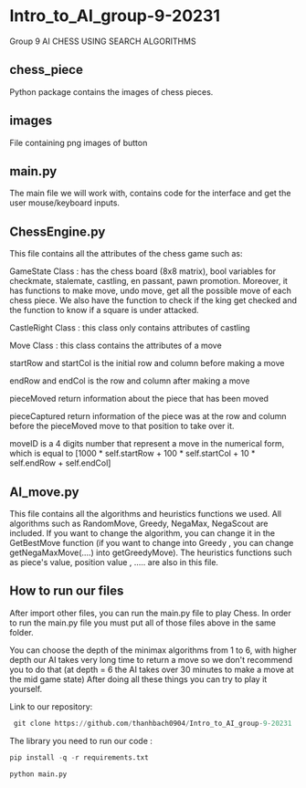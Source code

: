 # Intro_to_AI_group-9-20231

Group 9
AI CHESS USING SEARCH ALGORITHMS


## chess_piece 
Python package contains the images of chess pieces.
## images 
File containing png images of button

## main.py  
The main file we will work with, contains code for the interface and get the user mouse/keyboard inputs. 

## ChessEngine.py 
This file contains all the attributes of the chess game such as:

GameState Class : has the chess board (8x8 matrix), bool variables for checkmate, stalemate, castling, en passant, pawn promotion. Moreover, it has functions to make move, undo move, get all the possible move of each chess piece. We also have the function to check if the king get checked and the function to know if a square is under attacked.

CastleRight Class : this class only contains attributes of castling

Move Class : this class contains the attributes of a move

startRow and startCol is the initial row and column before making a move

endRow and endCol is the row and column after making a move

pieceMoved return information about the piece that has been moved

pieceCaptured return information of the piece was at the row and column before the pieceMoved move to that position to take over it.

moveID is a 4 digits number that represent a move in the numerical form, which is equal to [1000 * self.startRow + 100 * self.startCol + 10 * self.endRow + self.endCol]

## AI_move.py 
This file contains all the algorithms and heuristics functions we used. All algorithms such as RandomMove, Greedy, NegaMax, NegaScout are included. If you want to change the algorithm, you can change it in the GetBestMove function (if you want to change into Greedy , you can change getNegaMaxMove(....) into getGreedyMove). The heuristics functions such as piece's value, position value , ..... are also in this file.


## How to run our files 
After import other files, you can run the main.py file to play Chess. In order to run the main.py file you must put all of those files above in the same folder.

You can choose the depth of the minimax algorithms from 1 to 6, with higher depth our AI takes very long time to return a move so we don't recommend you to do that (at depth = 6 the AI takes over 30 minutes to make a move at the mid game state)
After doing all these things you can try to play it yourself.


Link to our repository:
```python
 git clone https://github.com/thanhbach0904/Intro_to_AI_group-9-20231
```


The library you need to run our code :

```python
pip install -q -r requirements.txt
```



```python
python main.py
```



